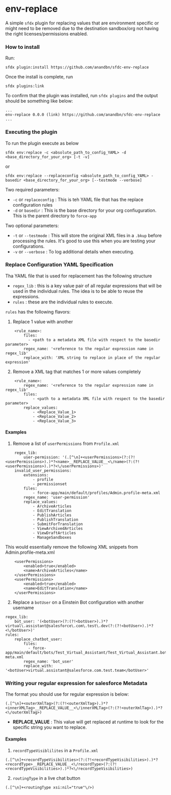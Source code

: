 env-replace
===========

A simple `sfdx` plugin for replacing values that are environment specific or might need to be removed due to the destination sandbox/org not having the right licenses/permissions enabled. 

### How to install

Run:
```
sfdx plugin:install https://github.com/anandbn/sfdc-env-replace

```

Once the install is complete, run 
```
sfdx plugins:link
```

To confirm that the plugin was installed, run `sfdx plugins` and the output should be something like below:

```
...
env-replace 0.0.0 (link) https://github.com/anandbn/sfdc-env-replace
...

```

### Executing the plugin

To run the plugin execute as below

```
sfdx env:replace -c <absolute_path_to_config_YAML> -d <base_directory_for_your_org> [-t -v]
```

or 
```
sfdx env:replace --replaceconfig <absolute_path_to_config_YAML> -basedir <base_directory_for_your_org> [--testmode --verbose]
```

Two required parameters:

- `-c` or `replaceconfig` : This is teh YAML file that has the replace configuration rules 
- `-d` or `basedir` : This is the base directory for your org confiuguration. This is the parent directory to `force-app`

Two optional parameters:

- `-t` or `--testmode` : This will store the original XML files in a `.bkup` before processing the rules. It's good to use this when you are testing your configurations.
- `-v` or `--verbose` : To log additional details when executing.

### Replace Configuration YAML Specification

Tha YAML file that is used for replacement has the following structure

- `regex_lib` : this is a key value pair of all regular expressions that will be used in the individual rules. The idea is to be able to reuse the expressions.
- `rules` : these are the individual rules to execute.

`rules` has the following flavors:

1. Replace 1 value with another

```
    <rule_name>:
        files:
          - <path to a metadata XML file with respect to the basedir parameter>
        regex_name: '<reference to the regular expression name in regex_lib'
        replace_with: 'XML string to replace in place of the regular expression'
```

2. Remove a XML tag that matches 1 or more values completely

```
    <rule_name>:
        regex_name: '<reference to the regular expression name in regex_lib'
        files:
            - <path to a metadata XML file with respect to the basedir parameter>
        replace_values:
            - <Replace_Value_1>
            - <Replace_Value_2>
            - <Replace_Value_3>

```

#### Examples

1. Remove a list of `userPermissions` from `Profile.xml`

```
    regex_lib:
        user-permission: '(.[^\n]+<userPermissions>(?:(?!<userPermissions>).)*?<name>__REPLACE_VALUE__<\/name>(?:(?!<userPermissions>).)*?<\/userPermissions>)'
    invalid_user_permissions: 
        extensions:
            - profile
            - permissionset
        files:
            - force-app/main/default/profiles/Admin.profile-meta.xml
        regex_name: 'user-permission' 
        replace_values:
            - ArchiveArticles
            - EditTranslation
            - PublishArticles
            - PublishTranslation
            - SubmitForTranslation
            - ViewArchivedArticles
            - ViewDraftArticles
            - ManageSandboxes
```

This would essentially remove the following XML snippets from Admin.profile-meta.xml

```
    <userPermissions>
        <enabled>true</enabled>
        <name>ArchiveArticles</name>
    </userPermissions>
    <userPermissions>
        <enabled>true</enabled>
        <name>EditTranslation</name>
    </userPermissions>
```

2. Replace a `botUser` on a Einstein Bot configuration with another username

```
regex_lib:
    bot_user: '(<botUser>(?:(?!<botUser>).)*?virtual\.assistant@salesforce\.com\.test\.dev(?:(?!<botUser>).)*?<\/botUser>)'
rules:
    replace_chatbot_user:
        files:
          - force-app/main/default/bots/Test_Virtual_Assistant/Test_Virtual_Assistant.bot-meta.xml
        regex_name: 'bot_user'
        replace_with: '<botUser>virtual.assistant@salesforce.com.test.team</botUser>'
```


### Writing your regular expression for salesforce Metadata

The format you should use for regular expression is below:

```
(.[^\n]+<outerXmlTag>(?:(?!<outerXmlTag>).)*?<innerXMLTag>__REPLACE_VALUE__<\/innerXMLTag>(?:(?!<outerXmlTag>).)*?<\/outerXmlTag>)

```

- ____REPLACE_VALUE____ : This value will get replaced at runtime to look for the specific string you want to replace.


#### Examples

1. `recordTypeVisiblilites` in a `Profile.xml`

```
(.[^\n]+<recordTypeVisibilities>(?:(?!<recordTypeVisibilities>).)*?<recordType>__REPLACE_VALUE__<\/recordType>(?:(?!<recordTypeVisibilities>).)*?<\/recordTypeVisibilities>)
```

2. `routingType` in a live chat button

```
(.[^\n]+<routingType xsi:nil="true"\/>)
```